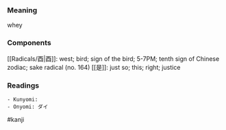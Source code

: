 ### Meaning

whey

### Components

[[Radicals/酉|酉]]: west; bird; sign of the bird; 5-7PM; tenth sign of Chinese zodiac; sake radical (no. 164) [[是]]: just so; this; right; justice

### Readings

```
- Kunyomi: 
- Onyomi: ダイ
```

#kanji